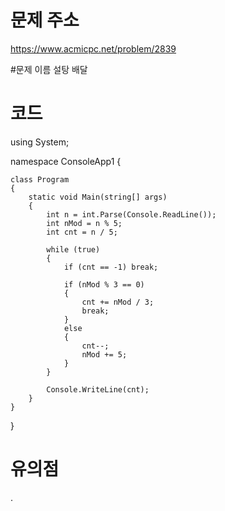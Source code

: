 # 문제 주소
https://www.acmicpc.net/problem/2839

#문제 이름
설탕 배달

# 코드
using System;

namespace ConsoleApp1
{

    class Program
    {
        static void Main(string[] args)
        {
            int n = int.Parse(Console.ReadLine());
            int nMod = n % 5;
            int cnt = n / 5;

            while (true)
            {
                if (cnt == -1) break;

                if (nMod % 3 == 0)
                {
                    cnt += nMod / 3;
                    break;
                }
                else
                {
                    cnt--;
                    nMod += 5;
                }
            }

            Console.WriteLine(cnt);
        }
    }
}

# 유의점
.